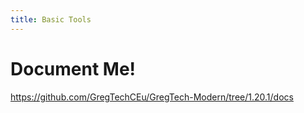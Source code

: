 ```yaml
---
title: Basic Tools
---
```



# Document Me!

<https://github.com/GregTechCEu/GregTech-Modern/tree/1.20.1/docs>